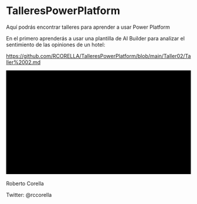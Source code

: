 # TalleresPowerPlatform
Aquí podrás encontrar talleres para aprender a usar Power Platform

En el primero aprenderás a usar una plantilla de AI Builder para analizar el sentimiento de las opiniones de un hotel:

https://github.com/RCORELLA/TalleresPowerPlatform/blob/main/Taller02/Taller%2002.md

[![Aprende Business Central en Español](https://github.com/RCORELLA/TalleresPowerPlatform/blob/main/includes/community.gif)](https://github.com/RCORELLA/TalleresPowerPlatform/blob/main/Taller02/Taller%2002.md)


Roberto Corella

Twitter: @rccorella

